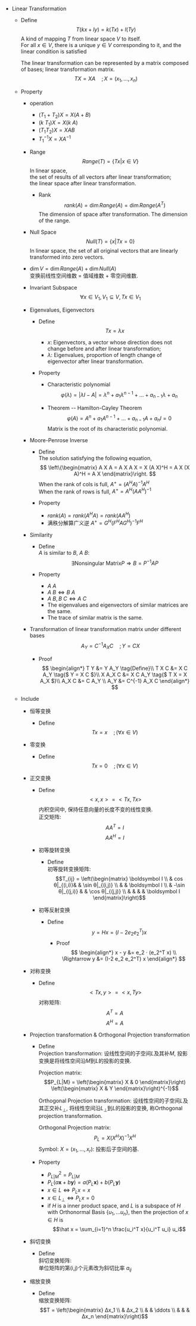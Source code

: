 * Linear Transformation
  - Define
    $$T(k x + l y) = k(T x) + l(T y)$$
    A kind of mapping $T$ from linear space $V$ to itself.  
    For all $x \in V$, there is a unique $y \in V$ corresponding to it, and the linear condition is satisfied

    The linear transformation can be represented by a matrix composed of bases; linear transformation matrix.
    $$T X = X A  \quad ; X = (x_1, ... , x_n)$$ 

  - Property
    - operation 
      - $(T_1 + T_2) X = X (A + B)$
      - $(k\ T_1) X = X (k\ A)$
      - $(T_1 T_2) X = X AB$
      - $T_1^{-1} X = X A^{-1}$

    - Range 
      $$Range(T)=\{T x | x \in V\}$$
      In linear space,  
      the set of results of all vectors after linear transformation;   
      the linear space after linear transformation.

      - Rank
        $$rank(A) = \dim Range(A) = \dim Range(A^T)$$
        The dimension of space after transformation.
        The dimension of the range.

    - Null Space
      $$Null(T) = \{x | T x = 0\}$$
      In linear space, the set of all original vectors that are linearly transformed into zero vectors.

    - $\dim V = \dim Range(A) + \dim Null(A)$  
      变换前线性空间维数 = 值域维数 + 零空间维数. 

    - Invariant Subspace
      $$\forall x \in V_1, V_1 \subseteq V, T x \in V_1$$

    * Eigenvalues, Eigenvectors
      - Define
        $$T x = λ x$$
        - $x$: Eigenvectors, a vector whose direction does not change before and after linear transformation;  
        - $λ$: Eigenvalues, proportion of length change of eigenvector after linear transformation.

      - Property
        - Characteristic polynomial
          $$\varphi(λ) = |λ I - A| = λ^n + a_1 λ^{n-1} + ... + a_{n-1} λ + a_n$$

        - Theorem -- Hamilton-Cayley Theorem
          $$\varphi(A) = A^n + a_1 A^{n-1}+ ... +a_{n-1} A + a_n I = 0$$
          Matrix is the root of its characteristic polynomial.

    * Moore-Penrose Inverse
      - Define  
        The solution satisfying the following equation,
        $$ 
          \left\{\begin{matrix}
            A X A = A
            X A X = X
            (A X)^H = A X
            (X A)^H = A X
          \end{matrix}\right.
        $$
        When the rank of cols is full, $A^+ = (A^H A)^{-1} A^H$   
        When the rank of rows is full,  $A^+ = A^H (A A^H)^{-1}$

      - Property
        - $rank(A) = rank(A^H A) = rank(A A^H)$
        - 满秩分解算广义逆 $A^+ = G^H (F^H A G^H)^{-1} F^H$

    * Similarity
      - Define  
        $A$ is similar to $B$, $A ~ B$:
        $$\exists \text{Nonsingular Matrix}P \Rightarrow B = P^{-1} A P$$

      - Property 
        - $A ~ A$ 
        - $A ~ B \Leftrightarrow B ~ A$ 
        - $A ~ B, B ~ C \Leftrightarrow A ~ C$
        - The eigenvalues and eigenvectors of similar matrices are the same.
        - The trace of similar matrix is the same.

    - Transformation of linear transformation matrix under different bases
      $$A_Y = C^{-1} A_X C \quad ; Y = C X$$

      - Proof
        $$
        \begin{align*}
          T Y &= Y A_Y     \tag{Define}\\ 
          T X C &= X C A_Y   \tag{$ Y = X C $}\\
          X A_X C &= X C A_Y   \tag{$ T X = X A_X $}\\
          A_X C &= C A_Y  \\
          A_Y &= C^{-1} A_X C
        \end{align*}
        $$
        
  - Include
    * 恒等变换
      - Define
        $$T x = x \quad ;(\forall x \in V)$$

    * 零变换
      - Define  
        $$T x = 0 \quad ;(\forall x \in V)$$

    * 正交变换
      - Define
        $$<x, x> = <T x, T x>$$
        内积空间中, 保持任意向量的长度不变的线性变换.  
        正交矩阵:  
          $$A A^T = I$$
          $$A A^H = I$$

      * 初等旋转变换
        - Define  
          初等旋转变换矩阵:  
          $$T_{ij} = \left(\begin{matrix}
            \boldsymbol  I \\ & cos θ|_{(i,i)}&  & \sin θ|_{(i,j)} \\ & & \boldsymbol  I \\ & -\sin θ|_{(j,i)} & & \cos θ|_{(j,j)} \\ & & & & \boldsymbol  I
          \end{matrix}\right)$$

      * 初等反射变换
        - Define  
          $$y = H x = (I - 2 e_2 e_2^T) x$$
          - Proof  
            $$
            \begin{align*}
              x - y &= e_2 · (e_2^T x)  \\
              \Rightarrow y &= (I-2 e_2 e_2^T) x
            \end{align*}
            $$

    * 对称变换
      - Define
        $$<T x, y> = <x, T y>$$
        对称矩阵:
          $$A^T = A$$
          $$A^H = A$$

    * Projection transformation & Orthogonal Projection transformation
      - Define  
        Projection transformation: 设线性空间的子空间$L$及其补$M$, 投影变换是将线性空间沿$M$到$L$的投影的变换.  

        Projection matrix:  
        $$P_{L|M} = \left(\begin{matrix} X & 0 \end{matrix}\right) \left(\begin{matrix} X & Y \end{matrix}\right)^{-1}$$

        Orthogonal Projection transformation: 设线性空间的子空间$L$及其正交补$L_\bot$, 将线性空间沿$L_\bot$到$L$的投影的变换, 称Orthogonal projection transformation.  

        Orthogonal Projection matrix:  
          $$P_L = X(X^H X)^{-1}X^H$$
          Symbol: $X = (x_1, ... , x_r)$: 投影后子空间的基.

      - Property  
        - $P_{L|M}^2 = P_{L|M}$ 
        - $P_L (a \boldsymbol x + b \boldsymbol y) = a (P_L \boldsymbol x) + b (P_L \boldsymbol y)$
        - $x \in L \Leftrightarrow P_L x = x$
        - $x \in L_\bot \Leftrightarrow P_L x = 0$
        - if $H$ is a inner product space, and $L$ is a subspace of $H$ with Orthonormal Basis $\{u_1, ...u_n\}$, then the projection of $x \in H$ is
          $$\hat x = \sum_{i=1}^n \frac{u_i^T x}{u_i^T u_i} u_i$$ 

    * 斜切变换
      - Define  
        斜切变换矩阵:  
          单位矩阵的第(i,j)个元素改为斜切比率 $a_{ij}$

    * 缩放变换
      - Define  
        缩放变换矩阵:
        $$T = \left(\begin{matrix} Δx_1 \\ & Δx_2 \\ & & \ddots \\ & & & Δx_n \end{matrix}\right)$$